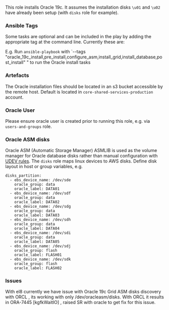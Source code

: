 This role installs Oracle 19c. It assumes the installation disks `\u01` and `\u02` have already been setup (with `disks` role for example).

### Ansible Tags

Some tasks are optional and can be included in the play by adding the appropriate tag at the command line. Currently these are:

E.g. Run `ansible-playbook` with `--tags "oracle_19c_install,pre_install,configure_asm,install_grid,install_database,post_install" " to run the Oracle install tasks

### Artefacts

The Oracle installation files should be located in an s3 bucket accessible by the remote host.  Default is located in `core-shared-services-production` account.

### Oracle User

Please ensure oracle user is created prior to running this role, e.g. via `users-and-groups` role.

### Oracle ASM disks

Oracle ASM (Automatic Storage Manager) ASMLIB is used as the volume manager for Oracle database disks rather than manual configuration with [UDEV rules](https://dsdmoj.atlassian.net/wiki/spaces/DSTT/pages/579994207/UDEV+configuraion+for+ASM+Disks). The `disks` role maps linux devices to AWS disks.  Define disk layout in host or group variables, e.g.

```
disks_partition:
  - ebs_device_name: /dev/sde
    oracle_group: data
    oracle_label: DATA01
  - ebs_device_name: /dev/sdf
    oracle_group: data
    oracle_label: DATA02
  - ebs_device_name: /dev/sdg
    oracle_group: data
    oracle_label: DATA03
  - ebs_device_name: /dev/sdh
    oracle_group: data
    oracle_label: DATA04
  - ebs_device_name: /dev/sdi
    oracle_group: data
    oracle_label: DATA05
  - ebs_device_name: /dev/sdj
    oracle_group: flash
    oracle_label: FLASH01
  - ebs_device_name: /dev/sdk
    oracle_group: flash
    oracle_label: FLASH02
```

### Issues
With el8 currently we have issue with Oracle 19c Grid ASM disks discovery with ORCL , its working with only /dev/oracleasm/disks. With ORCL it results in ORA-7445 [kgfkWaitIO] , raised SR with oracle to get fix for this issue.
